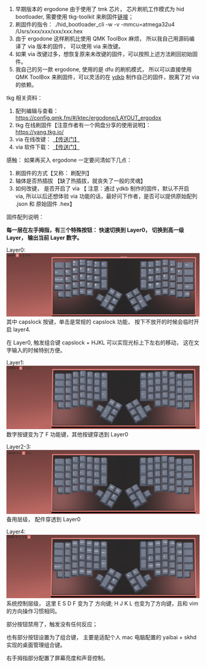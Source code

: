 1. 早期版本的 ergodone 由于使用了 tmk 芯片， 芯片刷机工作模式为 hid bootloader, 需要使用 tkg-toolkit 来刷固件[链接](https://github.com/kairyu/tkg-toolkit.git)；
2. 刷固件的指令： ./hid_bootloader_cli -w -v -mmcu=atmega32u4 /Usrs/xxx/xxx/xxx/xxx.hex
3. 由于 ergodone 这样刷机比使用 QMK ToolBox 麻烦， 所以我自己用源码编译了 via 版本的固件， 可以使用 via 来改键。
4. 如果 via 改键过多，想恢复原来未改键的固件，可以按照上述方法刷回初始固件。
5. 我自己的另一款 ergodone, 使用的是 dfu 的刷机模式， 所以可以直接使用 QMK ToolBox 来刷固件，可以灵活的在 [ydkb](https://ydkb.io/) 制作自己的固件，脱离了对 via 的依赖。

tkg 相关资料：

1. 配列编辑与查看： https://config.qmk.fm/#/ktec/ergodone/LAYOUT_ergodox
2. tkg 在线刷固件【注意作者有一个网盘分享的使用说明】： https://yang.tkg.io/
3. via 在线改键： [【传送门】](https://usevia.app/)
4. via 软件下载： [【传送门】](https://github.com/the-via/releases/releases)

感触： 如果再买入 ergodone 一定要问清如下几点：

1. 刷固件的方式【又称： 刷配列】
2. 轴体是否热插拔 【缺了热插拔，就丧失了一般的灵魂】
3. 如何改键， 是否开启了 via 【 注意：通过 ydkb 制作的固件，默认不开启 via, 所以以后还想体验 via 功能的话，最好问下作者，是否可以提供原始配列 .json 和 原始固件 .hex】

固件配列说明：

**每一层在左手拇指，有三个特殊按钮： 快速切换到 Layer0， 切换到高一级 Layer， 输出当前 Layer 数字。**

Layer0:
![img](./source/kl0.png)
其中 capslock 按键，单击是常规的 capslock 功能， 按下不放开的时候会临时开启 layer4.

在 Layer0, 触发组合键 capslock + HJKL 可以实现光标上下左右的移动， 这在文字输入的时候特别方便。

Layer1:
![img](./source/kl1.png)
数字按键变为了 F 功能键，其他按键穿透到 Layer0

Layer2-3:
![img](./source/kl2.png)
备用层级， 配件穿透到 Layer0

Layer4:
![img](./source/kl4.png)
系统控制层级， 这里 E S D F 变为了 方向键; H J K L 也变为了方向键，且和 vim 的方向操作习惯相同。

部分按钮禁用了，触发没有任何反应；

也有部分按钮设置为了组合键， 主要是适配个人 mac 电脑配置的 yaibai + skhd 实现的桌面管理组合键。

右手拇指部分配置了屏幕亮度和声音控制。
